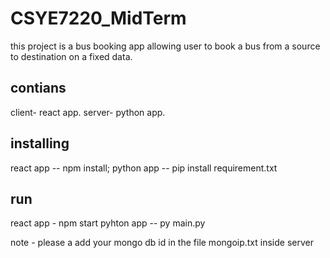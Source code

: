 # CSYE7220_MidTerm
this project is a bus booking app allowing user to book a bus from a source to destination on a fixed data.

## contians 
client- react app. 
server- python app.

## installing 
react app -- npm install;
python app -- pip install requirement.txt

## run
react app - npm start
pyhton app -- py main.py

note - please a add your mongo db id in the file mongoip.txt inside server 
